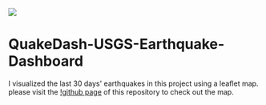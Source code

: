 ![](https://images.openai.com/blob/373bf52a-5373-4d4e-88fe-7fbf738ec6d1/improving-mathematical-reasoning-with-process-supervision.jpg?trim=0,0,0,0&width=1000)
# QuakeDash-USGS-Earthquake-Dashboard
I visualized the last 30 days' earthquakes in this project using a leaflet map. 
please visit the [!github page]() of this repository to check out the map.


